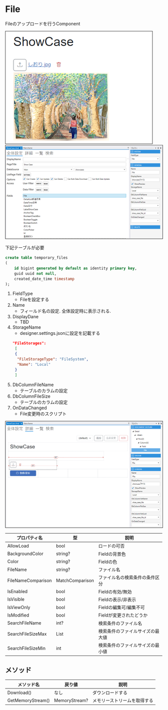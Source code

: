 # File

Fileのアップロードを行うComponent

<img src="../../images/File表示.png" alt="File表示" title="File表示" style="border: 1px solid;">

<img src="../../images/File設定.png" alt="File設定" title="File設定" style="border: 1px solid;" >

下記テーブルが必要
```sql
create table temporary_files
(
    id bigint generated by default as identity primary key,
    guid uuid not null,
    created_date_time timestamp
);
```
1. FieldType
    - Fileを設定する
2. Name
    - フィールド名の設定. 全体設定時に表示される.
3. DisplayDane
    - TBD
4. StorageName
      - designer.settings.jsonに設定を記載する
      ```json
      "FileStorages": 
       [
       {
        "FileStorageType": "FileSystem",
        "Name": "Local"
       }
       ]
5. DbColumnFileName
    - テーブルのカラムの設定
6. DbColumnFileSize
    - テーブルのカラムの設定
7. OnDataChanged
    - File変更時のスクリプト

<img src="../../images/File詳細.png" alt="File詳細" title="File詳細" style="border: 1px solid;">


| プロパティ名             | 型               | 説明               |
|--------------------|-----------------|------------------|
| AllowLoad          | bool            | ロードの可否           |
| BackgroundColor    | string?         | Fieldの背景色        | 
| Color              | string?         | Fieldの色          |
| FileName           | string?         | ファイル名            |
| FileNameComparison | MatchComparison | ファイル名の検索条件の条件区分  |
| IsEnabled          | bool            | Fieldの有効/無効      |
| IsVisible          | bool            | Fieldの表示/非表示     |
| IsViewOnly         | bool            | Fieldの編集可/編集不可   |
| IsModified         | bool            | Fieldが変更されたどうか   |
| SearchFileName     | int?            | 検索条件のファイル名       |
| SearchFileSizeMax  | List<Module>    | 検索条件のファイルサイズの最大値 |
| SearchFileSizeMin  | int             | 検索条件のファイルサイズの最小値 |

## メソッド
| メソッド名             | 戻り値           | 説明             |
|-------------------|---------------|----------------|
| Download()        | なし            | ダウンロードする       |
| GetMemoryStream() | MemoryStream? | メモリーストリームを取得する |
